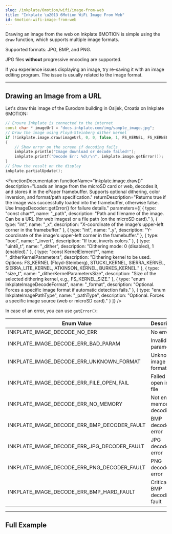 ```yaml
---
slug: /inkplate/6motion/wifi/image-from-web
title: "Inkplate \u2013 6Motion WiFi Image From Web"
id: 6motion-wifi-image-from-web
---
```

Drawing an image from the web on Inkplate 6MOTION is simple using the `draw` function, which supports multiple image formats.

<InfoBox>Supported formats: JPG, BMP, and PNG.</InfoBox>

<WarningBox>JPG files **without** progressive encoding are supported.</WarningBox>

<InfoBox>If you experience issues displaying an image, try re-saving it with an image editing program. The issue is usually related to the image format.</InfoBox>

---

## Drawing an Image from a URL

Let's draw this image of the Eurodom building in Osijek, Croatia on Inkplate 6MOTION:
<CenteredImage src="/img/inkplate_6_motion/sample_image.jpg" alt="Example Image" caption="Example image by @filipbaotic on Pexels" />

```cpp
// Ensure Inkplate is connected to the internet
const char * imageUrl = "docs.inkplate.com/img/sample_image.jpg";
// Draw the image using Floyd-Steinberg dither kernel
if (!inkplate.image.draw(imageUrl, 0, 0, false, 1, FS_KERNEL, FS_KERNEL_SIZE))
{
    // Show error on the screen if decoding fails
    inkplate.println("Image download or decode failed!");
    inkplate.printf("Decode Err: %d\r\n", inkplate.image.getError());
}
// Show the result on the display
inkplate.partialUpdate();
```

<FunctionDocumentation
  functionName="inkplate.image.draw()"
  description="Loads an image from the microSD card or web, decodes it, and stores it in the ePaper framebuffer. Supports optional dithering, color inversion, and format/path specification."
  returnDescription="Returns true if the image was successfully loaded into the framebuffer, otherwise false. Use ImageDecoder::getError() for failure details."
  parameters={[ 
    { type: "const char*", name: "_path", description: "Path and filename of the image. Can be a URL (for web images) or a file path (on the microSD card)." },
    { type: "int", name: "_x", description: "X-coordinate of the image's upper-left corner in the framebuffer." },
    { type: "int", name: "_y", description: "Y-coordinate of the image's upper-left corner in the framebuffer." },
    { type: "bool", name: "_invert", description: "If true, inverts colors." },
    { type: "uint8_t", name: "_dither", description: "Dithering mode: 0 (disabled), 1 (enabled)." },
    { type: "const KernelElement*", name: "_ditherKernelParameters", description: "Dithering kernel to be used. Options: FS_KERNEL (Floyd-Steinberg), STUCKI_KERNEL, SIERRA_KERNEL, SIERRA_LITE_KERNEL, ATKINSON_KERNEL, BURKES_KERNEL." },
    { type: "size_t", name: "_ditherKernelParametersSize", description: "Size of the selected dithering kernel, e.g., FS_KERNEL_SIZE." },
    { type: "enum InkplateImageDecodeFormat", name: "_format", description: "Optional. Forces a specific image format if automatic detection fails." },
    { type: "enum InkplateImagePathType", name: "_pathType", description: "Optional. Forces a specific image source (web or microSD card)." }
  ]}
/>

In case of an error, you can use `getError()`:

<FunctionDocumentation
  functionName="inkplate.image.getError()"
  description="Retrieves the last error encountered while decoding an image using ImageDecoder::draw(). Errors are cleared before each decoding process."
  returnDescription="Returns an InkplateImageDecodeErrors enum value representing the last encountered error."
/>

| Enum Value                                 | Description                                  |
|--------------------------------------------|----------------------------------------------|
| INKPLATE_IMAGE_DECODE_NO_ERR               | No error                                    |
| INKPLATE_IMAGE_DECODE_ERR_BAD_PARAM        | Invalid parameter                           |
| INKPLATE_IMAGE_DECODE_ERR_UNKNOWN_FORMAT   | Unknown image format                        |
| INKPLATE_IMAGE_DECODE_ERR_FILE_OPEN_FAIL   | Failed to open image file                   |
| INKPLATE_IMAGE_DECODE_ERR_NO_MEMORY        | Not enough memory for decoding              |
| INKPLATE_IMAGE_DECODE_ERR_BMP_DECODER_FAULT| BMP decoder error                           |
| INKPLATE_IMAGE_DECODE_ERR_JPG_DECODER_FAULT| JPG decoder error                           |
| INKPLATE_IMAGE_DECODE_ERR_PNG_DECODER_FAULT| PNG decoder error                           |
| INKPLATE_IMAGE_DECODE_ERR_BMP_HARD_FAULT   | Critical BMP decoding fault                 |

---

## Full Example

<QuickLink 
  title="Inkplate_6_Motion_Image_From_Web.ino" 
  description="Connect to WiFi and draw an image from the web."
  url="https://github.com/SolderedElectronics/Inkplate_Motion_Arduino_Library/blob/main/examples/Inkplate6Motion/Advanced/Web_WiFi/Inkplate_6_Motion_Image_From_Web/Inkplate_6_Motion_Image_From_Web.ino" 
/>
